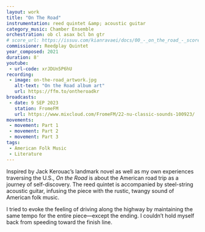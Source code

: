 ```yaml
---
layout: work
title: "On The Road"
instrumentation: reed quintet &amp; acoustic guitar
category_music: Chamber Ensemble
orchestration: ob cl asax bcl bn gtr
# score_url: https://issuu.com/kianravaei/docs/00_-_on_the_road_-_score_-_ed_3
commissioner: Reedplay Quintet
year_composed: 2021
duration: 8'
youtube:
 - url-code: xrJDUn5P6hU
recording:
 - image: on-the-road_artwork.jpg
   alt-text: "On the Road album art"
   url: https://ffm.to/ontheroadkr
broadcasts:
 - date: 9 SEP 2023
   station: FromeFM
   url: https://www.mixcloud.com/FromeFM/22-nu-classic-sounds-100923/
movements:
 - movement: Part 1
 - movement: Part 2
 - movement: Part 3
tags:
 - American Folk Music
 - Literature
---
```

Inspired by Jack Kerouac’s landmark novel as well as my own experiences traversing the U.S., _On the Road_ is about the American road trip as a journey of self-discovery. The reed quintet is accompanied by steel-string acoustic guitar, infusing the piece with the rustic, twangy sound of American folk music.

I tried to evoke the feeling of driving along the highway by maintaining the same tempo for the entire piece—except the ending. I couldn’t hold myself back from speeding toward the finish line.